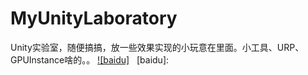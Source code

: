# MyUnityLaboratory
Unity实验室，随便搞搞，放一些效果实现的小玩意在里面。小工具、URP、GPUInstance啥的。。
[![baidu]](http://baidu.com)  
[baidu]:
